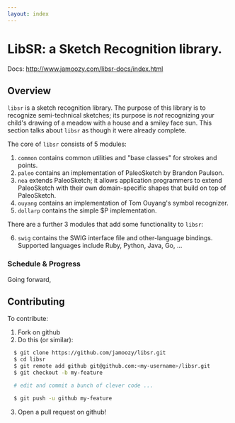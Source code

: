 ```yaml
---
layout: index
---
```


# LibSR: a Sketch Recognition library.

Docs: http://www.jamoozy.com/libsr-docs/index.html

## Overview ####

`libsr` is a sketch recognition library.  The purpose of this library is to
recognize semi-technical sketches; its purpose is *not* recognizing your child's
drawing of a meadow with a house and a smiley face sun.  This section talks
about `libsr` as though it were already complete.

The core of `libsr` consists of 5 modules:

1. `common` contains common utilities and "base classes" for strokes and points.
2. `paleo` contains an implementation of PaleoSketch by Brandon Paulson.
3. `nea` extends PaleoSketch; it allows application programmers to extend
   PaleoSketch with their own domain-specific shapes that build on top of
   PaleoSketch.
4. `ouyang` contains an implementation of Tom Ouyang's symbol recognizer.
5. `dollarp` contains the simple $P implementation.

There are a further 3 modules that add some functionality to `libsr`:

6. `swig` contains the SWIG interface file and other-language bindings.
   Supported languages include Ruby, Python, Java, Go, ...

### Schedule & Progress ######

Going forward, 

## Contributing ####

To contribute:

1. Fork on github
2. Do this (or similar):
```sh
  $ git clone https://github.com/jamoozy/libsr.git
  $ cd libsr
  $ git remote add github git@github.com:<my-username>/libsr.git
  $ git checkout -b my-feature

  # edit and commit a bunch of clever code ...

  $ git push -u github my-feature
```
3. Open a pull request on github!
